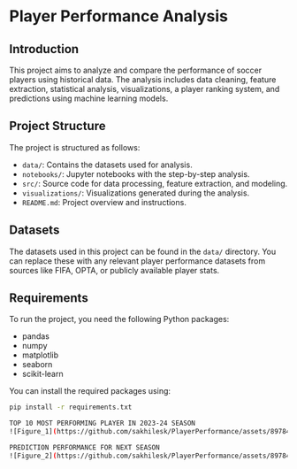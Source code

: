 # Player Performance Analysis

## Introduction
This project aims to analyze and compare the performance of soccer players using historical data. The analysis includes data cleaning, feature extraction, statistical analysis, visualizations, a player ranking system, and predictions using machine learning models.

## Project Structure
The project is structured as follows:
- `data/`: Contains the datasets used for analysis.
- `notebooks/`: Jupyter notebooks with the step-by-step analysis.
- `src/`: Source code for data processing, feature extraction, and modeling.
- `visualizations/`: Visualizations generated during the analysis.
- `README.md`: Project overview and instructions.

## Datasets
The datasets used in this project can be found in the `data/` directory. You can replace these with any relevant player performance datasets from sources like FIFA, OPTA, or publicly available player stats.

## Requirements
To run the project, you need the following Python packages:
- pandas
- numpy
- matplotlib
- seaborn
- scikit-learn

You can install the required packages using:
```bash
pip install -r requirements.txt

TOP 10 MOST PERFORMING PLAYER IN 2023-24 SEASON
![Figure_1](https://github.com/sakhilesk/PlayerPerformance/assets/89784327/43c2194c-9a12-47af-a6f3-70f4760d2820)

PREDICTION PERFORMANCE FOR NEXT SEASON
![Figure_2](https://github.com/sakhilesk/PlayerPerformance/assets/89784327/7a0d65de-3b38-4dcc-bdac-b08c307d32cd)

